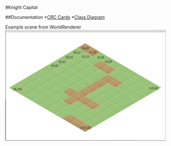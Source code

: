 #Knight Capital

##Documentation
*[CRC Cards](https://rawgit.com/craigthelinguist/knightcapital/master/documentation/crc-cards.html)
*[Class Diagram](https://rawgit.com/craigthelinguist/knightcapital/master/documentation/class-diagram.html)

Example scene from WorldRenderer
![Alt text](/documentation/example_scene.png?raw=true "Optional Title")
